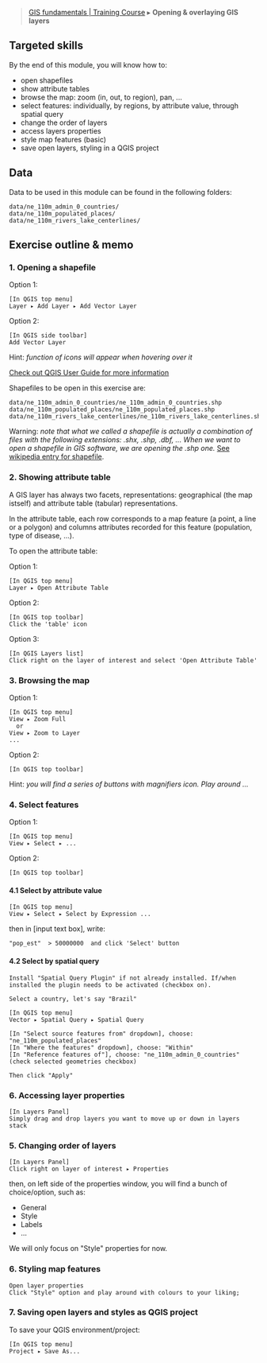 > [GIS fundamentals | Training Course](agenda.md) ▸ **Opening & overlaying GIS layers**

## Targeted skills
By the end of this module, you will know how to:
* open shapefiles
* show attribute tables
* browse the map: zoom (in, out, to region), pan, ...
* select features: individually, by regions, by attribute value, through spatial query
* change the order of layers
* access layers properties
* style map features (basic)
* save open layers, styling in a QGIS project

## Data
Data to be used in this module can be found in the following folders:
```
data/ne_110m_admin_0_countries/
data/ne_110m_populated_places/
data/ne_110m_rivers_lake_centerlines/
```
## Exercise outline & memo

### 1. Opening a shapefile

Option 1:
```
[In QGIS top menu] 
Layer ▸ Add Layer ▸ Add Vector Layer  
```

Option 2:
```
[In QGIS side toolbar] 
Add Vector Layer
```
Hint: *function of icons will appear when hovering over it*

[Check out QGIS User Guide for more information](http://docs.qgis.org/2.14/en/docs/training_manual/introduction/preparation.html)

Shapefiles to be open in this exercise are:
```
data/ne_110m_admin_0_countries/ne_110m_admin_0_countries.shp
data/ne_110m_populated_places/ne_110m_populated_places.shp
data/ne_110m_rivers_lake_centerlines/ne_110m_rivers_lake_centerlines.shp
```
Warning: *note that what we called a shapefile is actually a combination of files with the following extensions: .shx, .shp, .dbf, ... When we want to open a shapefile in GIS software, we are opening the .shp one.* [See wikipedia entry for shapefile](https://en.wikipedia.org/wiki/Shapefile).

### 2. Showing attribute table
A GIS layer has always two facets, representations: geographical (the map istself) and attribute table (tabular) representations.

In the attribute table, each row corresponds to a map feature (a point, a line or a polygon) and columns attributes recorded for this feature (population, type of disease, ...).

To open the attribute table:

Option 1:
```
[In QGIS top menu] 
Layer ▸ Open Attribute Table
```

Option 2:
```
[In QGIS top toolbar] 
Click the 'table' icon
```

Option 3:
```
[In QGIS Layers list] 
Click right on the layer of interest and select 'Open Attribute Table'
```

### 3. Browsing the map
Option 1:
```
[In QGIS top menu] 
View ▸ Zoom Full
  or
View ▸ Zoom to Layer
...
```
Option 2:
```
[In QGIS top toolbar] 
```
Hint: *you will find a series of buttons with magnifiers icon. Play around ...*

### 4. Select features
Option 1:
```
[In QGIS top menu] 
View ▸ Select ▸ ...
```

Option 2:
```
[In QGIS top toolbar] 
```
#### 4.1 Select by attribute value
```
[In QGIS top menu] 
View ▸ Select ▸ Select by Expression ...
```
then in [input text box], write:
```
"pop_est"  > 50000000  and click 'Select' button
```

#### 4.2 Select by spatial query

```
Install "Spatial Query Plugin" if not already installed. If/when installed the plugin needs to be activated (checkbox on).

Select a country, let's say "Brazil" 

[In QGIS top menu] 
Vector ▸ Spatial Query ▸ Spatial Query

[In "Select source features from" dropdown], choose: "ne_110m_populated_places"
[In "Where the features" dropdown], choose: "Within"
[In "Reference features of"], choose: "ne_110m_admin_0_countries" (check selected geometries checkbox)

Then click "Apply"
```

### 6. Accessing layer properties
```
[In Layers Panel]
Simply drag and drop layers you want to move up or down in layers stack
```

### 5. Changing order of layers
```
[In Layers Panel]
Click right on layer of interest ▸ Properties
```
then, on left side of the properties window, you will find a bunch of choice/option, such as:
* General
* Style
* Labels
* ...

We will only focus on "Style" properties for now.

### 6. Styling map features
```
Open layer properties
Click "Style" option and play around with colours to your liking;
```

### 7. Saving open layers and styles as QGIS project

To save your QGIS environment/project:
```
[In QGIS top menu] 
Project ▸ Save As...
```
